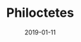 ---
subheader: 'written by Sophocles

  translated by Ian Johnston

  directed by Ruthie Dworin

  Spring 2019'
description: "<p>Ten years have passed since Philoctetes, wielder of the bow of Heracles,\
  \ was abandoned on an island as punishment. Now, in the midst of the Trojan war,\
  \ Odysseus learns Philoctetes\u2019 magical bow is the only hope in saving the Greeks\
  \ and winning the war. In a quest for the bow, Sophocles\u2019 epic tragedy asks\
  \ if we are willing to sacrifice our morality for our country, and at what cost?\_\
  </p><h4 class=\"mt-2 mb-2\">Cast</h4><p><strong>Ole\u0144ka Wellisz</strong> (Philoctetes)\
  \ is a second year English and Visual Arts major. Previous University Theater credits\
  \ include <em>Richard III </em>(Queen Elizabeth), <em>Much Ado About Nothing</em>\
  \ (Ursula), and <em>As You Like It</em> (Corin). She is looking forward to going\
  \ home for the summer, and would personally be very offended if anyone tried to\
  \ deter her, either by taking her to Troy or otherwise.\_</p><p><strong>Ege Atila</strong>\
  \ (Neoptolemus)\_is a student in the college.</p><p><strong>Rex Lee</strong> (Odysseus)\
  \ is a second year History and Political Science major. In his free time, he can\
  \ be seen floating around. He hopes you enjoy the show!</p><p><strong>Alicia Hurtado</strong>\
  \ (Merchant/Chorus) is a first year prospective Sociology/Public Policy major. She\
  \ previously appeared in <em>a story about dragons</em>\_(Actor) as part of the\_\
  Weekend of Workshops Fall 2018.\_</p><p><strong>Elizabeth Cron</strong> (Chorus)\
  \ is a first year Environmental Science major.\_ She is excited to make her University\
  \ Theater\_debut in <em>Philoctetes</em>, and hopes you enjoy the hard work this\
  \ cast and crew has put into this production.</p><p><strong>Ken Leng </strong>(Chorus)\
  \ is a fourth year Comparative Human Development major. He has previously worked\
  \ on <em>Richard III</em> (Ghost of Henry VI), <em>West Side Story</em> (Pepe),\
  \ <em>You're a Good Man Charlie Brown</em> (Pigpen), <em>Footloose</em> (Ren), <em>42nd\
  \ Street</em> (Andy Lee), <em>Les Mis\xE9rables</em> (Brujon), <em>The Little Mermaid</em>\
  \ (Grimsby), <em>Annie</em> (Rooster), <em>Bye Bye Birdie </em>(Hugo), and other\
  \ theatrical productions throughout his life. During his time at the College, he\
  \ has taken\_HUMA 120-22 Greek Thought and Literature, and is extremely happy to\
  \ be acting in a play by Sophocles. He is a fan of Sherlock Holmes stories and Alan\
  \ Moore's writings, and enjoys playing tennis in his free time.</p><p><strong>Noah\
  \ Friedlander</strong> (Chorus) is a second year majoring in Physics and Political\
  \ Science. This is his second UT show after working on <em>Richard III</em> (Ensemble)\
  \ last year. He has also been seen with the Gilbert and Sullivan Opera Company in\
  \ <em>Patience</em> (Chorus) and <em>Merrie England</em> (Butcher). He thanks Ruthie,\
  \ Emily, Ling, Jess, and Clarissa for making this another wonderful experience,\
  \ Nina for roping him into this production, and his castmates for creating this\
  \ funny, crazy, moving show.</p> <h4 class=\"mt-2 mb-2\">Production Staff</h4><p><strong>Ruthie\
  \ Dworin</strong> (Director)\_is a student in the college.</p><p><strong>Nicola\
  \ Lustig</strong> (Production Manager) is a second year.\_ She has previously worked\
  \ on<em> Measure for Measure</em> (Production Manager), <em>Fun Home</em> (Assistant\
  \ Production Manager), and others.\_ She's super excited to work on Philoctetes\
  \ and hopes you enjoy the show!</p><p><strong>Jess Robinson</strong> (Stage Manager)\
  \ is a third year majoring in Political Science and Sociology. Some of her most\
  \ recent credits include <em>Bodas de Sangre</em> (Production Manager), <em>Grenadine</em>\
  \ (Production Manager), <em>500 bucks and a pack of smokes</em> (Stage Manager),\
  \ <em>The Sandbox</em> (Sandbox Designer), <em>Antigonick</em> (Co-Stage Manager),\
  \ as well as various Commedia dell'arte shows (Stage Manager).\_</p><p><strong>Ethan\
  \ Schondorf</strong> (Scenic Designer) is a second year in the college. Previously\
  \ in UT he has designed for <em>Fun Home</em>, <em>good friday</em>, <em>Animals\
  \ Out Of Paper</em>, and <em>Love's Labour's Lost: The Musical</em>. He is also\
  \ an ensemble member of UChicago Commedia and a member of Tech Staff.</p><p><strong>Katia\
  \ Kukucka </strong>(Co-Costume Designer) is a second year History major with a minor\
  \ in Renaissance Studies. She has previously worked on <em>Fun Home</em> (Costume\
  \ Designer). Katia is very glad to now be able to add armor-making to her ever-growing\
  \ list of procrastination hobbies.</p><p><strong>Nina Lubeck </strong>(Co-Costume\
  \ Designer) is a second year Art History and Mathematics double major. She has previously\
  \ worked on <em>Twelfth Night</em> (Assistant Costume Designer), <em>Fun Home</em>\
  \ (Assistant Costume Designer/Wardrobe Mistress), <em>Grenadine</em> (Assistant\
  \ Costume Designer),\_<em>Songs for a New World</em> (Costume Designer), and <em>Eurydice</em>\
  \ (Assistant Costume Designer).</p> <p><strong>Lia Bauer-Goulden</strong> is the\
  \ Props Designer for Grenadine and a third year History major at the College. Lia\
  \ has previously worked as a props designer on <em>Grenadine</em>, <em>Animals Out\
  \ of Paper</em>, <em>Antigonick</em>, and <em>As You Like It</em>, has assisted\
  \ on <em>Henry</em> (Set/Props) and <em>After the Revolution</em> (Props), and strangely\
  \ once was the lighting designer for <em>Songs for a New World</em> despite a total\
  \ lack of prior experience. Fun fact! carrying lumber for a 6 foot long bow on public\
  \ transit is awkward.\_</p><p><strong>Abby Weymouth</strong> (Lighting Designer)\
  \ is a third year Chemistry major. She has previously worked on <em>Grenadine</em>\
  \ (Master Electrician), <em>Measure for Measure</em> (Lighting Designer), <em>Richard\
  \ III</em> (Lighting Designer), <em>Peter and the Starcatcher</em> (Lighting Designer),\
  \ <em>Circe</em> (Assistant Lighting Designer), and <em>Comedy of Errors</em> (Assistant\
  \ Set Designer).</p><p><strong>Zach Curtis-Ginsberg</strong> (Sound Designer) is\
  \ a first year Physics major. He has previously worked on <em>Fun Home</em> (Assistant\
  \ Scenic Designer). His favorite sound is rain on a metal roof.</p> <p><strong>Madalena\
  \ Parsons</strong> (Dramaturg) is a second year Classical Studies major. She's excited\
  \ to be working on her first show with UT and hopes she will have more opportunities\
  \ to be the designated classics nerd in the future.</p> <p><strong>Fred Dan </strong>(Master\
  \ Electrician) is a second year Economics and Visual Arts Major. He has previously\
  \ worked on <em>Fun Home</em>, <em>A Streetcar Named Desire</em>, and <em>The Aliens</em>\
  \ as the lighting designer. He was also master electrician on <em>Loves Labour's\
  \ Lost: The Musical</em> and assistant lighting designer on <em>Next to Normal</em>.\_\
  </p><p><strong>Isaiah Zwick-Schachter</strong> (Master Electrician)\_is a student\
  \ in the college.</p> <p><strong>Maya Jain</strong> (Scenic Charge)\_is a student\
  \ in the college.</p> <p><strong>Emily O\u2019Heir</strong> (Assistant Director)\
  \ is a first year Classics major. Though she has previously acted in A Weekend of\
  \ Workshops: <em>Peach Boy</em> (Player 1), <em>Machinal</em> (Telephone Girl, Others),\
  \ and CES\u2019 <em>Macbeth</em> (Banquo), this is her first time on a direction\
  \ team. She would like to thank Ruthie and Ling for their amazing time together,\
  \ as well as the actors for all their passion and hard work. She\u2019s especially\
  \ grateful to Sophocles for writing the brief reference to Nestor, her all-time\
  \ favorite cat.\_</p><p><strong>Ling Lin</strong> (Assistant Director) is a first\
  \ year TAPS/Econ major. She has worked on A Weekend of Workshops: <em>Love, Loss\
  \ &amp; What I Wore</em> (Cast), <em>good friday</em> (Assistant Sound Designer),\
  \ and <em>Fun Home</em> (Assistant Sound Designer). She is excited to be on Philoctetes'\
  \ direction team and work with Ruthie again, and she has found\_that the things\
  \ she has learned\_from this production are much more than the directing notes she\
  \ gives out.\_\_</p><p><strong>Clarissa Mullig</strong> (Assistant\_Stage Manager)\_\
  is a student in the college.</p><p><strong>Lia O\u2019Bryan</strong> (Assistant\
  \ Scenic Designer) is a second year Mathematics major. She has previously worked\
  \ on <em>Grenadine</em> (Assistant Scenic/Puppet Designer), and she\u2019s having\
  \ a wonderful time working with such an incredible group!</p><p><strong>Rea Brown</strong>\
  \ (Assistant Scenic Designer) is a first year TAPS major. She has previously worked\
  \ on <em>Grenadine</em> (Assistant Props Designer) and Theater 24 (Writer/Designer).\
  \ She is excited to be wrapping up her first year and looks forward to working on\
  \ more UT shows in the future!</p><p><strong>Melaina Leung</strong> (Assistant Scenic\
  \ Designer) is a second year Anthropology and Economics double major. She has previously\
  \ worked on <em>Fun Home</em> (Assistant Scenic Designer), <em>Grenadine</em> (Assistant\
  \ Lighting Designer), and <em>Richard III</em> (Assistant Production Manager).</p><p><strong>Lara\
  \ Sachdeva</strong> (Assistant\_Costume Designer)\_is a student in the college.</p><p><strong>Aware\
  \ Deshmukh </strong>(Assistant Props Designer) is a second year Physics major. She\
  \ has previously worked on <em>Machinal</em> (Assistant Props Designer). When not\
  \ in Logan, she sings in the University Chorus and the Women's Ensemble - although\
  \ come to think of it, that's frequently in Logan, too.</p><p><strong>Mary Mouton</strong>\
  \ (Asst. Lighting Designer)\_is a student in the college.</p> <p><strong>Caitlyn\
  \ Klum</strong> (Committee Liaison ) is a student in the college.</p><p><strong>Olivia\
  \ Malone</strong> (Tech Staff Liaison) is a fourth year Economics major. Her recent\
  \ UT credits are <em>Fun Home</em> (Production Manager), <em>Machinal</em> (Video\
  \ Tech), <em>good friday</em> (Video Tech), and <em>Animals Out of Paper</em> (Production\_\
  Manager). She is the Assistant Lighting Manager on TAPS Tech Staff, the Tech Staff\
  \ Liaison to UT Committee, and the Production Management Intern at Court Theatre.</p>"
slug: philoctetes
title: Philoctetes
layout: show-info
quarter: spring
year: 2019
season: 2018-2019 Shows
date: 2019-01-11

---
